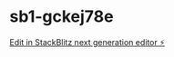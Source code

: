 # sb1-gckej78e

[Edit in StackBlitz next generation editor ⚡️](https://stackblitz.com/~/github.com/mehmetdalginstudent/sb1-gckej78e)
